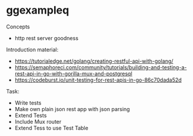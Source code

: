 # ggexampleq

Concepts

- http rest server goodness

Introduction material:
- https://tutorialedge.net/golang/creating-restful-api-with-golang/
- https://semaphoreci.com/community/tutorials/building-and-testing-a-rest-api-in-go-with-gorilla-mux-and-postgresql
- https://codeburst.io/unit-testing-for-rest-apis-in-go-86c70dada52d


Task:
- Write tests
- Make own plain json rest app with json parsing
- Extend Tests
- Include Mux router
- Extend Tess to use Test Table
